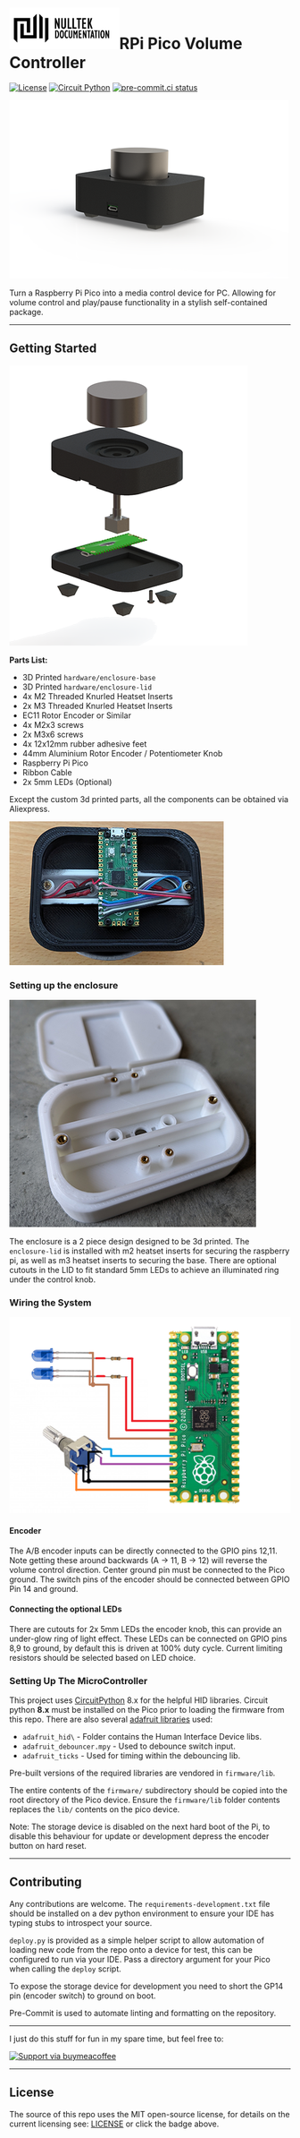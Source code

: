 # ![NullTek Documentation](https://raw.githubusercontent.com/CreatingNull/NullTek-Assets/main/img/logo/NullTekDocumentationLogo.png)RPi Pico Volume Controller

[![License](https://img.shields.io/:license-mit-blue.svg)](https://github.com/CreatingNull/RPI-Pico-Volume-Controller/blob/main/LICENSE.md)
[![Circuit Python](https://img.shields.io/badge/circuit_python-8.x-purple)](https://circuitpython.org/)
[![pre-commit.ci status](https://results.pre-commit.ci/badge/github/CreatingNull/RPI-Pico-Volume-Controller/main.svg)](https://results.pre-commit.ci/latest/github/CreatingNull/RPI-Pico-Volume-Controller/main)

![Enclosure Render](hardware/enclosure-render.png)

Turn a Raspberry Pi Pico into a media control device for PC.
Allowing for volume control and play/pause functionality in a stylish self-contained package.

---

## Getting Started

![Exploded-View](hardware/exploded-view.png)

**Parts List:**

* 3D Printed `hardware/enclosure-base`
* 3D Printed `hardware/enclosure-lid`
* 4x M2 Threaded Knurled Heatset Inserts
* 2x M3 Threaded Knurled Heatset Inserts
* EC11 Rotor Encoder or Similar
* 4x M2x3 screws
* 2x M3x6 screws
* 4x 12x12mm rubber adhesive feet
* 44mm Aluminium Rotor Encoder / Potentiometer Knob
* Raspberry Pi Pico
* Ribbon Cable
* 2x 5mm LEDs (Optional)

Except the custom 3d printed parts, all the components can be obtained via Aliexpress.

![full assembly](hardware/real-build.png)

### Setting up the enclosure

![enclosure](hardware/real-enclosure.png)

The enclosure is a 2 piece design designed to be 3d printed.
The `enclosure-lid` is installed with m2 heatset inserts for securing the raspberry pi, as well as m3 heatset inserts to securing the base.
There are optional cutouts in the LID to fit standard 5mm LEDs to achieve an illuminated ring under the control knob.

### Wiring the System

![connections](hardware/connections.png)

#### Encoder

The A/B encoder inputs can be directly connected to the GPIO pins 12,11.
Note getting these around backwards (A -> 11, B -> 12) will reverse the volume control direction.
Center ground pin must be connected to the Pico ground.
The switch pins of the encoder should be connected between GPIO Pin 14 and ground.

#### Connecting the optional LEDs

There are cutouts for 2x 5mm LEDs the encoder knob, this can provide an under-glow ring of light effect.
These LEDs can be connected on GPIO pins 8,9 to ground, by default this is driven at 100% duty cycle.
Current limiting resistors should be selected based on LED choice.

### Setting Up The MicroController

This project uses [CircuitPython](https://circuitpython.org/) 8.x for the helpful HID libraries.
Circuit python **8.x** must be installed on the Pico prior to loading the firmware from this repo.
There are also several [adafruit libraries](https://circuitpython.org/libraries) used:

* `adafruit_hid\` - Folder contains the Human Interface Device libs.
* `adafruit_debouncer.mpy` - Used to debounce switch input.
* `adafruit_ticks` - Used for timing within the debouncing lib.

Pre-built versions of the required libraries are vendored in `firmware/lib`.

The entire contents of the `firmware/` subdirectory should be copied into the root directory of the Pico device.
Ensure the `firmware/lib` folder contents replaces the `lib/` contents on the pico device.

Note: The storage device is disabled on the next hard boot of the Pi, to disable this behaviour for update or development depress the encoder button on hard reset.

---

## Contributing

Any contributions are welcome.
The `requirements-development.txt` file should be installed on a dev python environment to ensure your IDE has typing stubs to introspect your source.

`deploy.py` is provided as a simple helper script to allow automation of loading new code from the repo onto a device for test, this can be configured to run via your IDE.
Pass a directory argument for your Pico when calling the `deploy` script.

To expose the storage device for development you need to short the GP14 pin (encoder switch) to ground on boot.

Pre-Commit is used to automate linting and formatting on the repository.

---

I just do this stuff for fun in my spare time, but feel free to:

[![Support via buymeacoffee](https://www.buymeacoffee.com/assets/img/custom_images/orange_img.png)](https://www.buymeacoffee.com/nulltek)

---

## License

The source of this repo uses the MIT open-source license,
for details on the current licensing see:
[LICENSE](https://github.com/CreatingNull/RPI-Pico-Volume-Controller/blob/master/LICENSE.md)
or click the badge above.
